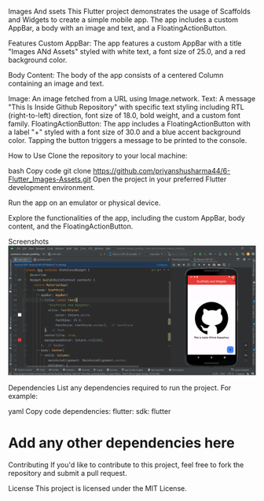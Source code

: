 Images And ssets
This Flutter project demonstrates the usage of Scaffolds and Widgets to create a simple mobile app. The app includes a custom AppBar, a body with an image and text, and a FloatingActionButton.

Features
Custom AppBar: The app features a custom AppBar with a title "Images ANd Assets" styled with white text, a font size of 25.0, and a red background color.

Body Content: The body of the app consists of a centered Column containing an image and text.

Image: An image fetched from a URL using Image.network.
Text: A message "This Is Inside Github Repository" with specific text styling including RTL (right-to-left) direction, font size of 18.0, bold weight, and a custom font family.
FloatingActionButton: The app includes a FloatingActionButton with a label "+" styled with a font size of 30.0 and a blue accent background color. Tapping the button triggers a message to be printed to the console.

How to Use
Clone the repository to your local machine:

bash
Copy code
git clone https://github.com/priyanshusharma44/6-Flutter_Images-Assets.git
Open the project in your preferred Flutter development environment.

Run the app on an emulator or physical device.

Explore the functionalities of the app, including the custom AppBar, body content, and the FloatingActionButton.

Screenshots
![App Screenshot](https://github.com/priyanshusharma44/6-Flutter_Images-Assets/blob/main/Screenshot%202023-12-16%20132032.png)


Dependencies
List any dependencies required to run the project. For example:

yaml
Copy code
dependencies:
  flutter:
    sdk: flutter
  # Add any other dependencies here
Contributing
If you'd like to contribute to this project, feel free to fork the repository and submit a pull request.

License
This project is licensed under the MIT License.
